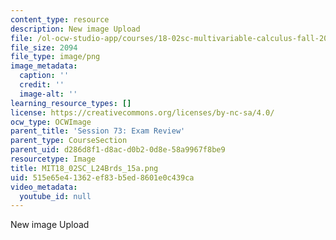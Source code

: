 ```yaml
---
content_type: resource
description: New image Upload
file: /ol-ocw-studio-app/courses/18-02sc-multivariable-calculus-fall-2010/515e65e41362ef83b5ed8601e0c439ca_MIT18_02SC_L24Brds_15a.png
file_size: 2094
file_type: image/png
image_metadata:
  caption: ''
  credit: ''
  image-alt: ''
learning_resource_types: []
license: https://creativecommons.org/licenses/by-nc-sa/4.0/
ocw_type: OCWImage
parent_title: 'Session 73: Exam Review'
parent_type: CourseSection
parent_uid: d286d8f1-d8ac-d0b2-0d8e-58a9967f8be9
resourcetype: Image
title: MIT18_02SC_L24Brds_15a.png
uid: 515e65e4-1362-ef83-b5ed-8601e0c439ca
video_metadata:
  youtube_id: null
---
```

New image Upload